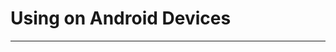 # Using on Android Devices

---

<DocCard :cards="[
  {
    title: 'TransBuds C1 User Guide',
    description: '',
    avatar: '/img/安卓_手机.png',
    path: '/en/readme/android-c1'
  },
  {
    title: 'TransBuds C2 User Guide',
    description: '',
    avatar: '/img/安卓_手机.png',
    path: '/en/readme/android-c2'
  },
  {
    title: 'TransBuds W1 User Guide',
    description: '',
    avatar: '/img/安卓_手机.png',
    path: '/en/readme/android-w1'
  },
  {
    title: 'TransBuds M1 User Guide',
    description: '',
    avatar: '/img/安卓_手机.png',
    path: '/en/readme/android-m1'
  },
    {
    title: 'AI Dongle User Guide',
    description: '',
    avatar: '/img/安卓_手机.png',
    path: '/en/readme/android-d1'
  }
]" />
